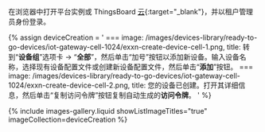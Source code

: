 在浏览器中打开平台实例或 ThingsBoard [云]({{thingsboardInstanceLink}}){:target="_blank"}，并以租户管理员身份登录。

{% assign deviceCreation = '
    ===
        image: /images/devices-library/ready-to-go-devices/iot-gateway-cell-1024/exxn-create-device-cell-1.png,
        title: 转到“<b>设备组</b>”选项卡 -> “<b>全部</b>”，然后单击“加号”按钮以添加新设备。输入设备名称，选择现有设备配置文件或创建新设备配置文件，然后单击“<b>添加</b>”按钮。
    ===
        image: /images/devices-library/ready-to-go-devices/iot-gateway-cell-1024/exxn-create-device-cell-2.png,
        title: 您的设备已创建。打开其详细信息，然后单击“复制访问令牌”按钮复制自动生成的<b>访问令牌</b>。
'
%}

{% include images-gallery.liquid showListImageTitles="true" imageCollection=deviceCreation %}
